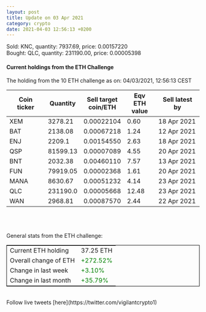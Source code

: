 ```yaml
---
layout: post
title: Update on 03 Apr 2021
category: crypto
date: 2021-04-03 12:56:13 +0200
---
```

<!-- Global site tag (gtag.js) - Google Analytics -->
<script async src="https://www.googletagmanager.com/gtag/js?id=UA-103831149-5"></script>
<script>
  window.dataLayer = window.dataLayer || [];
  function gtag(){dataLayer.push(arguments);}
  gtag('js', new Date());

  gtag('config', 'UA-103831149-5');
</script>
Sold: KNC, quantity:      7937.69, price:   0.00157220<br>Bought: QLC, quantity:    231190.00, price:   0.00005398<br>

#### Current holdings from the ETH Challenge

The holding from the 10 ETH challenge as on: 04/03/2021, 12:56:13 CEST

|Coin ticker|Quantity|Sell target<br>coin/ETH|Eqv ETH<br>value|Sell latest by|
|-----------|--------|-----------|-----------|--------------|
XEM|3278.21|  0.00022104|0.60|18 Apr 2021|
BAT|2138.08|  0.00067218|1.24|12 Apr 2021|
ENJ|2209.1|  0.00154550|2.63|18 Apr 2021|
QSP|81599.13|  0.00007089|4.55|20 Apr 2021|
BNT|2032.38|  0.00460110|7.57|13 Apr 2021|
FUN|79919.05|  0.00002368|1.61|20 Apr 2021|
MANA|8630.67|  0.00051232|4.14|23 Apr 2021|
QLC|231190.0|  0.00005668|12.48|23 Apr 2021|
WAN|2968.81|  0.00087570|2.44|22 Apr 2021|

<br>
<br>
<br>
General stats from the ETH challenge:

<table style="border:1px solid black;margin-left:auto;margin-right:auto;">
	<tbody>
	<tr>
		<td>Current ETH holding</td>
		<td>     37.25 ETH</td>
	</tr>
	<tr>
		<td>Overall change of ETH</td>
		<td><font color="green">+272.52%</font></td>
	</tr>
	<tr>
		<td>Change in last week</td>
		<td><font color="green">+3.10%</font></td>
	</tr>
	<tr>
		<td>Change in last month</td>
		<td><font color="green">+35.79%</font></td>
	</tr>
	</tbody>
</table>

<br>
Follow live tweets [here](https://twitter.com/vigilantcrypto1)
<br>
<br>